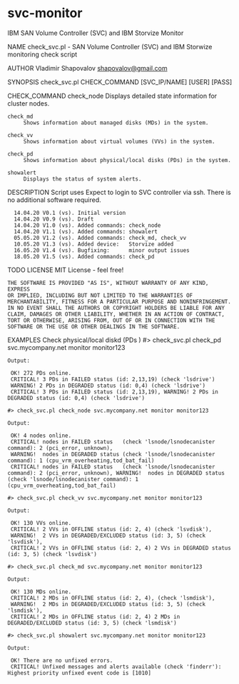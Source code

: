 # svc-monitor
IBM SAN Volume Controller (SVC) and IBM Storvize Monitor

NAME
    check_svc.pl - SAN Volume Controller (SVC) and IBM Storwize monitoring check script

AUTHOR
    Vladimir Shapovalov <shapovalov@gmail.com>

SYNOPSIS
    check_svc.pl CHECK_COMMAND [SVC_IP/NAME] [USER] [PASS]

CHECK_COMMAND
    check_node
         Displays detailed state information for cluster nodes.

    check_md
         Shows information about managed disks (MDs) in the system.

    check_vv
         Shows information about virtual volumes (VVs) in the system.

    check_pd
         Shows information about physical/local disks (PDs) in the system.

    showalert
         Displays the status of system alerts.

DESCRIPTION
    Script uses Expect to login to SVC controller via ssh. There is no additional software required.

      14.04.20 V0.1 (vs). Initial version
      14.04.20 V0.9 (vs). Draft
      14.04.20 V1.0 (vs). Added commands: check_node
      14.04.20 V1.1 (vs). Added commands: showalert
      05.05.20 V1.2 (vs). Added commands: check_md, check_vv
      10.05.20 V1.3 (vs). Added device:   Storvize added
      16.05.20 V1.4 (vs). Bugfixing:      minor output issues
      18.05.20 V1.5 (vs). Added commands: check_pd

TODO
LICENSE
    MIT License - feel free!

    THE SOFTWARE IS PROVIDED "AS IS", WITHOUT WARRANTY OF ANY KIND, EXPRESS
    OR IMPLIED, INCLUDING BUT NOT LIMITED TO THE WARRANTIES OF
    MERCHANTABILITY, FITNESS FOR A PARTICULAR PURPOSE AND NONINFRINGEMENT.
    IN NO EVENT SHALL THE AUTHORS OR COPYRIGHT HOLDERS BE LIABLE FOR ANY
    CLAIM, DAMAGES OR OTHER LIABILITY, WHETHER IN AN ACTION OF CONTRACT,
    TORT OR OTHERWISE, ARISING FROM, OUT OF OR IN CONNECTION WITH THE
    SOFTWARE OR THE USE OR OTHER DEALINGS IN THE SOFTWARE.

EXAMPLES
    Check physical/local diskd (PDs ) #> check_svc.pl check_pd svc.mycompany.net monitor monitor123

    Output:

     OK! 272 PDs online.
     CRITICAL! 3 PDs in FAILED status (id: 2,13,19) (check 'lsdrive')
     WARNING! 2 PDs in DEGRADED status (id: 0,4) (check 'lsdrive')
     CRITICAL! 3 PDs in FAILED status (id: 2,13,19), WARNING! 2 PDs in DEGRADED status (id: 0,4) (check 'lsdrive')

    #> check_svc.pl check_node svc.mycompany.net monitor monitor123

    Output:

     OK! 4 nodes online.
     CRITICAL! nodes in FAILED status   (check 'lsnode/lsnodecanister command): 2 (pci_error, unknown),
     WARNING!  nodes in DEGRADED status (check 'lsnode/lsnodecanister command): 1 (cpu_vrm_overheating,tod_bat_fail)
     CRITICAL! nodes in FAILED status   (check 'lsnode/lsnodecanister command): 2 (pci_error, unknown), WARNING!  nodes in DEGRADED status (check 'lsnode/lsnodecanister command): 1 (cpu_vrm_overheating,tod_bat_fail)

    #> check_svc.pl check_vv svc.mycompany.net monitor monitor123

    Output:

     OK! 130 VVs online.
     CRITICAL! 2 VVs in OFFLINE status (id: 2, 4) (check 'lsvdisk'),
     WARNING!  2 VVs in DEGRADED/EXCLUDED status (id: 3, 5) (check 'lsvdisk'),
     CRITICAL! 2 VVs in OFFLINE status (id: 2, 4) 2 VVs in DEGRADED status (id: 3, 5) (check 'lsvdisk')

    #> check_svc.pl check_md svc.mycompany.net monitor monitor123

    Output:

     OK! 130 MDs online.
     CRITICAL! 2 MDs in OFFLINE status (id: 2, 4), (check 'lsmdisk'),
     WARNING!  2 MDs in DEGRADED/EXCLUDED status (id: 3, 5) (check 'lsmdisk'),
     CRITICAL! 2 MDs in OFFLINE status (id: 2, 4) 2 MDs in DEGRADED/EXCLUDED status (id: 3, 5) (check 'lsmdisk')

    #> check_svc.pl showalert svc.mycompany.net monitor monitor123

    Output:

     OK! There are no unfixed errors.
     CRITICAL! Unfixed messages and alerts available (check 'finderr'): Highest priority unfixed event code is [1010]
